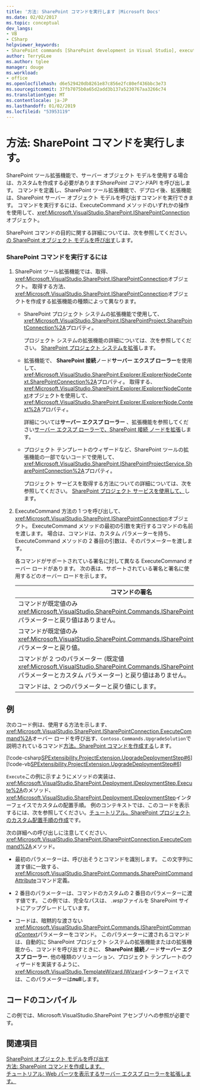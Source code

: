 ```yaml
---
title: '方法: SharePoint コマンドを実行します |Microsoft Docs'
ms.date: 02/02/2017
ms.topic: conceptual
dev_langs:
- VB
- CSharp
helpviewer_keywords:
- SharePoint commands [SharePoint development in Visual Studio], executing
author: TerryGLee
ms.author: tglee
manager: douge
ms.workload:
- office
ms.openlocfilehash: d6e529420db8261e87c856e2fc80ef436bbc3e73
ms.sourcegitcommit: 37fb7075b0a65d2add3b137a5230767aa3266c74
ms.translationtype: MT
ms.contentlocale: ja-JP
ms.lasthandoff: 01/02/2019
ms.locfileid: "53953119"
---
```

# <a name="how-to-execute-a-sharepoint-command"></a>方法: SharePoint コマンドを実行します。
  SharePoint ツール拡張機能で、サーバー オブジェクト モデルを使用する場合は、カスタムを作成する必要があります*SharePoint コマンド*API を呼び出します。 コマンドを定義し、SharePoint ツール拡張機能で、デプロイ後、拡張機能は、SharePoint サーバー オブジェクト モデルを呼び出すコマンドを実行できます。 コマンドを実行するには、ExecuteCommand メソッドのいずれかの操作を使用して、<xref:Microsoft.VisualStudio.SharePoint.ISharePointConnection>オブジェクト。  
  
 SharePoint コマンドの目的に関する詳細については、次を参照してください。[の SharePoint オブジェクト モデルを呼び出す](../sharepoint/calling-into-the-sharepoint-object-models.md)します。  
  
### <a name="to-execute-a-sharepoint-command"></a>SharePoint コマンドを実行するには  
  
1.  SharePoint ツール拡張機能では、取得、<xref:Microsoft.VisualStudio.SharePoint.ISharePointConnection>オブジェクト。 取得する方法、<xref:Microsoft.VisualStudio.SharePoint.ISharePointConnection>オブジェクトを作成する拡張機能の種類によって異なります。  
  
    -   SharePoint プロジェクト システムの拡張機能で使用して、<xref:Microsoft.VisualStudio.SharePoint.ISharePointProject.SharePointConnection%2A>プロパティ。  
  
         プロジェクト システムの拡張機能の詳細については、次を参照してください。 [SharePoint プロジェクト システムを拡張](../sharepoint/extending-the-sharepoint-project-system.md)します。  
  
    -   拡張機能で、 **SharePoint 接続**ノード**サーバー エクスプ ローラー**を使用して、<xref:Microsoft.VisualStudio.SharePoint.Explorer.IExplorerNodeContext.SharePointConnection%2A>プロパティ。 取得する、<xref:Microsoft.VisualStudio.SharePoint.Explorer.IExplorerNodeContext>オブジェクトを使用して、<xref:Microsoft.VisualStudio.SharePoint.Explorer.IExplorerNode.Context%2A>プロパティ。  
  
         詳細については**サーバー エクスプ ローラー** 、拡張機能を参照してください[サーバー エクスプ ローラーで、SharePoint 接続 ノードを拡張](../sharepoint/extending-the-sharepoint-connections-node-in-server-explorer.md)します。  
  
    -   プロジェクト テンプレートのウィザードなど、SharePoint ツールの拡張機能の一部でないコードで使用して、<xref:Microsoft.VisualStudio.SharePoint.ISharePointProjectService.SharePointConnection%2A>プロパティ。  
  
         プロジェクト サービスを取得する方法についての詳細については、次を参照してください。 [SharePoint プロジェクト サービスを使用して、](../sharepoint/using-the-sharepoint-project-service.md)します。  
  
2.  ExecuteCommand 方法の 1 つを呼び出して、<xref:Microsoft.VisualStudio.SharePoint.ISharePointConnection>オブジェクト。 ExecuteCommand メソッドの最初の引数を実行するコマンドの名前を渡します。 場合は、コマンドは、カスタム パラメーターを持ち、ExecuteCommand メソッドの 2 番目の引数は、そのパラメーターを渡します。  
  
     各コマンドがサポートされている署名に対して異なる ExecuteCommand オーバー ロードがあります。 次の表は、サポートされている署名と署名に使用するどのオーバー ロードを示します。  
  
    |コマンドの署名|ExecuteCommand のオーバー ロードを使用するには|  
    |-----------------------|------------------------------------|  
    |コマンドが既定値のみ<xref:Microsoft.VisualStudio.SharePoint.Commands.ISharePointCommandContext>パラメーターと戻り値はありません。|<xref:Microsoft.VisualStudio.SharePoint.ISharePointConnection.ExecuteCommand%2A>|  
    |コマンドが既定値のみ<xref:Microsoft.VisualStudio.SharePoint.Commands.ISharePointCommandContext>パラメーターと戻り値。|<xref:Microsoft.VisualStudio.SharePoint.ISharePointConnection.ExecuteCommand%2A>|  
    |コマンドが 2 つのパラメーター (既定値<xref:Microsoft.VisualStudio.SharePoint.Commands.ISharePointCommandContext>パラメーターとカスタム パラメーター) と戻り値はありません。|<xref:Microsoft.VisualStudio.SharePoint.ISharePointConnection.ExecuteCommand%2A>|  
    |コマンドは、2 つのパラメーターと戻り値にします。|<xref:Microsoft.VisualStudio.SharePoint.ISharePointConnection.ExecuteCommand%2A>|  
  
## <a name="example"></a>例  
 次のコード例は、使用する方法を示します、<xref:Microsoft.VisualStudio.SharePoint.ISharePointConnection.ExecuteCommand%2A>オーバー ロードを呼び出す、`Contoso.Commands.UpgradeSolution`で説明されているコマンド[方法。SharePoint コマンドを作成する](../sharepoint/how-to-create-a-sharepoint-command.md)します。  
  
 [!code-csharp[SPExtensibility.ProjectExtension.UpgradeDeploymentStep#6](../sharepoint/codesnippet/CSharp/UpgradeDeploymentStep/deploymentstepextension/upgradestep.cs#6)]
 [!code-vb[SPExtensibility.ProjectExtension.UpgradeDeploymentStep#6](../sharepoint/codesnippet/VisualBasic/upgradedeploymentstep/deploymentstepextension/upgradestep.vb#6)]  
  
 `Execute`この例に示すようにメソッドの実装は、<xref:Microsoft.VisualStudio.SharePoint.Deployment.IDeploymentStep.Execute%2A>のメソッド、<xref:Microsoft.VisualStudio.SharePoint.Deployment.IDeploymentStep>インターフェイスでカスタムの配置手順。 例のコンテキストでは、このコードを表示するには、次を参照してください。[チュートリアル。SharePoint プロジェクトのカスタム配置手順の作成](../sharepoint/walkthrough-creating-a-custom-deployment-step-for-sharepoint-projects.md)です。  
  
 次の詳細への呼び出しに注意してください、<xref:Microsoft.VisualStudio.SharePoint.ISharePointConnection.ExecuteCommand%2A>メソッド。  
  
-   最初のパラメーターは、呼び出そうとコマンドを識別します。 この文字列に渡す値に一致する、<xref:Microsoft.VisualStudio.SharePoint.Commands.SharePointCommandAttribute>コマンド定義。  
  
-   2 番目のパラメーターは、コマンドのカスタムの 2 番目のパラメーターに渡す値です。 この例では、完全なパスは、 *.wsp*ファイルを SharePoint サイトにアップグレードしています。  
  
-   コードは、暗黙的な渡さない<xref:Microsoft.VisualStudio.SharePoint.Commands.ISharePointCommandContext>パラメーターをコマンド。 このパラメーターに渡されるコマンドは、自動的に SharePoint プロジェクト システムの拡張機能またはの拡張機能から、コマンドを呼び出すときに、 **SharePoint 接続**ノード**サーバー エクスプ ローラー**. 他の種類のソリューション、プロジェクト テンプレートのウィザードを実装するように、<xref:Microsoft.VisualStudio.TemplateWizard.IWizard>インターフェイスでは、このパラメーターは**null**します。  
  
## <a name="compile-the-code"></a>コードのコンパイル  
 この例では、Microsoft.VisualStudio.SharePoint アセンブリへの参照が必要です。  
  
## <a name="see-also"></a>関連項目
 [SharePoint オブジェクト モデルを呼び出す](../sharepoint/calling-into-the-sharepoint-object-models.md)   
 [方法: SharePoint コマンドを作成します。](../sharepoint/how-to-create-a-sharepoint-command.md)   
 [チュートリアル: Web パーツを表示するサーバー エクスプ ローラーを拡張します。](../sharepoint/walkthrough-extending-server-explorer-to-display-web-parts.md)  
